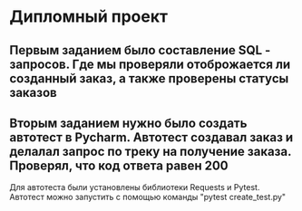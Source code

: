 # Дипломный проект #

## Первым заданием было составление SQL - запросов. Где мы проверяли отоброжается ли созданный заказ, а также проверены статусы заказов ##
## Вторым заданием нужно было создать автотест в Pycharm. Автотест создавал заказ и делалал запрос по треку на получение заказа. Проверял, что код ответа равен 200 ##  
Для автотеста были установлены библиотеки Requests и Pytest. Автотест можно запустить с помощью команды "pytest create_test.py" 
